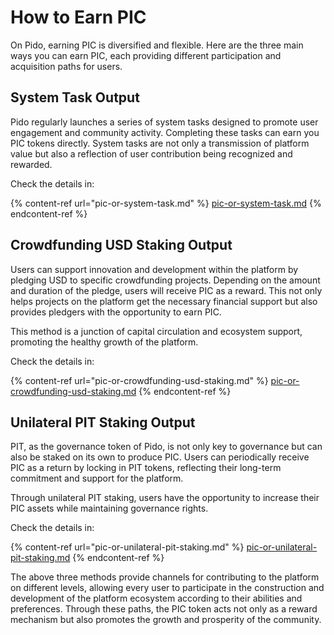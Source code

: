 # How to Earn PIC

On Pido, earning PIC is diversified and flexible. Here are the three main ways you can earn PIC, each providing different participation and acquisition paths for users.

## **System Task Output**

Pido regularly launches a series of system tasks designed to promote user engagement and community activity. Completing these tasks can earn you PIC tokens directly. System tasks are not only a transmission of platform value but also a reflection of user contribution being recognized and rewarded.

Check the details in:

{% content-ref url="pic-or-system-task.md" %}
[pic-or-system-task.md](pic-or-system-task.md)
{% endcontent-ref %}

## **Crowdfunding USD Staking Output**

Users can support innovation and development within the platform by pledging USD to specific crowdfunding projects. Depending on the amount and duration of the pledge, users will receive PIC as a reward. This not only helps projects on the platform get the necessary financial support but also provides pledgers with the opportunity to earn PIC.&#x20;

This method is a junction of capital circulation and ecosystem support, promoting the healthy growth of the platform.

Check the details in:

{% content-ref url="pic-or-crowdfunding-usd-staking.md" %}
[pic-or-crowdfunding-usd-staking.md](pic-or-crowdfunding-usd-staking.md)
{% endcontent-ref %}

## **Unilateral PIT Staking Output**

PIT, as the governance token of Pido, is not only key to governance but can also be staked on its own to produce PIC. Users can periodically receive PIC as a return by locking in PIT tokens, reflecting their long-term commitment and support for the platform.&#x20;

Through unilateral PIT staking, users have the opportunity to increase their PIC assets while maintaining governance rights.

Check the details in:

{% content-ref url="pic-or-unilateral-pit-staking.md" %}
[pic-or-unilateral-pit-staking.md](pic-or-unilateral-pit-staking.md)
{% endcontent-ref %}

The above three methods provide channels for contributing to the platform on different levels, allowing every user to participate in the construction and development of the platform ecosystem according to their abilities and preferences. Through these paths, the PIC token acts not only as a reward mechanism but also promotes the growth and prosperity of the community.
